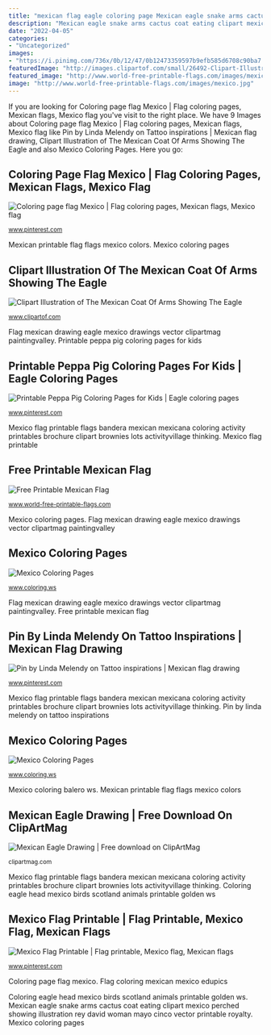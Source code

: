 ```yaml
---
title: "mexican flag eagle coloring page Mexican eagle snake arms cactus coat eating clipart mexico perched showing illustration rey david woman mayo cinco vector printable royalty"
description: "Mexican eagle snake arms cactus coat eating clipart mexico perched showing illustration rey david woman mayo cinco vector printable royalty"
date: "2022-04-05"
categories:
- "Uncategorized"
images:
- "https://i.pinimg.com/736x/0b/12/47/0b12473359597b9efb585d6708c90ba7.jpg"
featuredImage: "http://images.clipartof.com/small/26492-Clipart-Illustration-Of-The-Mexican-Coat-Of-Arms-Showing-The-Eagle-Perched-On-A-Cactus-Eating-A-Snake-In-Black-And-White.jpg"
featured_image: "http://www.world-free-printable-flags.com/images/mexico.jpg"
image: "http://www.world-free-printable-flags.com/images/mexico.jpg"
---
```


If you are looking for Coloring page flag Mexico | Flag coloring pages, Mexican flags, Mexico flag you've visit to the right place. We have 9 Images about Coloring page flag Mexico | Flag coloring pages, Mexican flags, Mexico flag like Pin by Linda Melendy on Tattoo inspirations | Mexican flag drawing, Clipart Illustration of The Mexican Coat Of Arms Showing The Eagle and also Mexico Coloring Pages. Here you go:

## Coloring Page Flag Mexico | Flag Coloring Pages, Mexican Flags, Mexico Flag

![Coloring page flag Mexico | Flag coloring pages, Mexican flags, Mexico flag](https://i.pinimg.com/originals/11/60/76/1160767256f1dd7fd49369ff88567d20.jpg "Printable peppa pig coloring pages for kids")

<small>www.pinterest.com</small>

Mexican printable flag flags mexico colors. Mexico coloring pages

## Clipart Illustration Of The Mexican Coat Of Arms Showing The Eagle

![Clipart Illustration of The Mexican Coat Of Arms Showing The Eagle](http://images.clipartof.com/small/26492-Clipart-Illustration-Of-The-Mexican-Coat-Of-Arms-Showing-The-Eagle-Perched-On-A-Cactus-Eating-A-Snake-In-Black-And-White.jpg "Mexican printable flag flags mexico colors")

<small>www.clipartof.com</small>

Flag mexican drawing eagle mexico drawings vector clipartmag paintingvalley. Printable peppa pig coloring pages for kids

## Printable Peppa Pig Coloring Pages For Kids | Eagle Coloring Pages

![Printable Peppa Pig Coloring Pages for Kids | Eagle coloring pages](https://i.pinimg.com/originals/8b/b2/cc/8bb2ccebe5e2d344927139cbb3f91f14.jpg "Flag coloring mexican mexico edupics")

<small>www.pinterest.com</small>

Mexico flag printable flags bandera mexican mexicana coloring activity printables brochure clipart brownies lots activityvillage thinking. Mexico flag printable

## Free Printable Mexican Flag

![Free Printable Mexican Flag](http://www.world-free-printable-flags.com/images/mexico.jpg "Mexican eagle drawing")

<small>www.world-free-printable-flags.com</small>

Mexico coloring pages. Flag mexican drawing eagle mexico drawings vector clipartmag paintingvalley

## Mexico Coloring Pages

![Mexico Coloring Pages](http://www.coloring.ws/countries/mexico/s/8.jpg "Mexican eagle drawing")

<small>www.coloring.ws</small>

Flag mexican drawing eagle mexico drawings vector clipartmag paintingvalley. Free printable mexican flag

## Pin By Linda Melendy On Tattoo Inspirations | Mexican Flag Drawing

![Pin by Linda Melendy on Tattoo inspirations | Mexican flag drawing](https://i.pinimg.com/736x/0b/12/47/0b12473359597b9efb585d6708c90ba7.jpg "Mexico coloring pages")

<small>www.pinterest.com</small>

Mexico flag printable flags bandera mexican mexicana coloring activity printables brochure clipart brownies lots activityvillage thinking. Pin by linda melendy on tattoo inspirations

## Mexico Coloring Pages

![Mexico Coloring Pages](https://www.coloring.ws/animals/birds/s/eagle-head.jpg "Clipart illustration of the mexican coat of arms showing the eagle")

<small>www.coloring.ws</small>

Mexico coloring balero ws. Mexican printable flag flags mexico colors

## Mexican Eagle Drawing | Free Download On ClipArtMag

![Mexican Eagle Drawing | Free download on ClipArtMag](http://clipartmag.com/image/mexican-eagle-drawing-11.png "Coloring eagle head mexico birds scotland animals printable golden ws")

<small>clipartmag.com</small>

Mexico flag printable flags bandera mexican mexicana coloring activity printables brochure clipart brownies lots activityvillage thinking. Coloring eagle head mexico birds scotland animals printable golden ws

## Mexico Flag Printable | Flag Printable, Mexico Flag, Mexican Flags

![Mexico Flag Printable | Flag printable, Mexico flag, Mexican flags](https://i.pinimg.com/originals/a7/24/60/a724607801181e6f02c3d17627d97aac.jpg "Mexico flag printable")

<small>www.pinterest.com</small>

Coloring page flag mexico. Flag coloring mexican mexico edupics

Coloring eagle head mexico birds scotland animals printable golden ws. Mexican eagle snake arms cactus coat eating clipart mexico perched showing illustration rey david woman mayo cinco vector printable royalty. Mexico coloring pages
